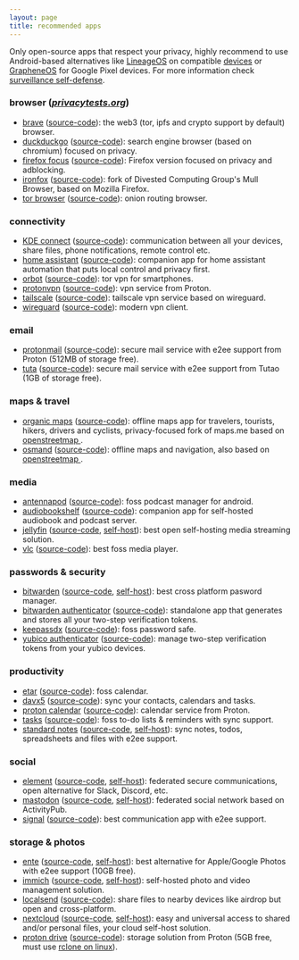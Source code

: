 ```yaml
---
layout: page
title: recommended apps
---
```

Only open-source apps that respect your privacy, highly recommend to use Android-based alternatives like [LineageOS](https://lineageos.org/) on compatible [devices](https://wiki.lineageos.org/devices/) or [GrapheneOS](https://grapheneos.org/) for Google Pixel devices.
For more information check [surveillance self-defense](https://ssd.eff.org/).

### browser ([_privacytests.org_](https://privacytests.org/))
- [brave](https://brave.com/download/) ([source-code](https://github.com/brave/brave-browser)): the web3 (tor, ipfs and crypto support by default) browser.
- [duckduckgo](https://duckduckgo.com/app) ([source-code](https://github.com/duckduckgo/apple-browsers)): search engine browser (based on chromium) focused on privacy.
- [firefox focus](https://www.mozilla.org/en-US/firefox/browsers/mobile/focus/) ([source-code](https://github.com/mozilla-mobile/)): Firefox version focused on privacy and adblocking.
- [ironfox](https://ironfoxoss.org/) ([source-code](https://gitlab.com/ironfox-oss/IronFox/)): fork of Divested Computing Group's Mull Browser, based on Mozilla Firefox.
- [tor browser](https://www.torproject.org/download/) ([source-code](https://github.com/guardianproject/tor-android)): onion routing browser.

### connectivity
- [KDE connect](https://kdeconnect.kde.org/) ([source-code](https://github.com/KDE/kdeconnect-android)): communication between all your devices, share files, phone notifications, remote control etc.
- [home assistant](https://www.home-assistant.io/) ([source-code](https://github.com/home-assistant/android)): companion app for home assistant automation that puts local control and privacy first.
- [orbot](https://orbot.app/) ([source-code](https://orbot.app/en/code/)): tor vpn for smartphones.
- [protonvpn](https://protonvpn.com/download) ([source-code](https://github.com/ProtonVPN/android-app)): vpn service from Proton.
- [tailscale](https://tailscale.com/download) ([source-code](https://github.com/tailscale/tailscale-android)): tailscale vpn service based on wireguard.
- [wireguard](https://www.wireguard.com/install/) ([source-code](https://github.com/WireGuard/wireguard-android)): modern vpn client.

### email
- [protonmail](https://proton.me/mail/download) ([source-code](https://github.com/ProtonMail/android-mail)): secure mail service with e2ee support from Proton (512MB of storage free).
- [tuta](https://tuta.com/#download) ([source-code](https://github.com/tutao/tutanota)): secure mail service with e2ee support from Tutao (1GB of storage free).

### maps & travel
- [organic maps](https://organicmaps.app/) ([source-code](https://git.omaps.dev/organicmaps/organicmaps)): offline maps app for travelers, tourists, hikers, drivers and cyclists, privacy-focused fork of maps.me based on [openstreetmap
](https://www.openstreetmap.org).
- [osmand](https://osmand.net/) ([source-code](https://github.com/osmandapp/OsmAnd)): offline maps and navigation, also based on [openstreetmap
](https://www.openstreetmap.org).

### media
- [antennapod](https://www.antennapod.org/) ([source-code](https://github.com/AntennaPod/AntennaPod)): foss podcast manager for android.
- [audiobookshelf](https://www.audiobookshelf.org/) ([source-code](https://github.com/advplyr/audiobookshelf-app)): companion app for self-hosted audiobook and podcast server.
- [jellyfin](https://jellyfin.org/downloads) ([source-code](https://github.com/jellyfin/jellyfin-android), [self-host](https://jellyfin.org/docs/general/installation/)): best open self-hosting media streaming solution.
- [vlc](https://www.videolan.org/vlc/) ([source-code](https://github.com/videolan/vlc-android)): best foss media player.

### passwords & security
- [bitwarden](https://bitwarden.com/download/) ([source-code](https://github.com/bitwarden/android), [self-host](https://bitwarden.com/help/self-host-an-organization/)): best cross platform pasword manager.
- [bitwarden authenticator](https://bitwarden.com/products/authenticator/) ([source-code](https://github.com/bitwarden/authenticator-android)): standalone app that generates and stores all your two-step verification tokens.
- [keepassdx](https://www.keepassdx.com/) ([source-code](https://github.com/Kunzisoft/KeePassDX/)): foss password safe.
- [yubico authenticator](https://www.yubico.com/products/yubico-authenticator/) ([source-code](https://github.com/Yubico/yubioath-flutter)): manage two-step verification tokens from your yubico devices.

### productivity
- [etar](https://f-droid.org/en/packages/ws.xsoh.etar/) ([source-code](ttps://github.com/Etar-Group/Etar-Calendar)): foss calendar.
- [davx5](https://www.davx5.com/) ([source-code](https://github.com/bitfireAT/davx5-ose)): sync your contacts, calendars and tasks.
- [proton calendar](https://proton.me/calendar/download) ([source-code](https://github.com/ProtonMail/proton-calendar?tab=readme-ov-file)): calendar service from Proton.
- [tasks](https://tasks.org/) ([source-code](https://github.com/tasks/tasks)): foss to-do lists & reminders with sync support.
- [standard notes](https://standardnotes.com/download) ([source-code](https://github.com/standardnotes/app), [self-host](https://standardnotes.com/help/47/can-i-self-host-standard-notes)): sync notes, todos, spreadsheets and files with e2ee support.

### social
- [element](https://element.io/download) ([source-code](https://github.com/element-hq/element-android), [self-host](https://element.io/hosting/on-premise)): federated secure communications, open alternative for Slack, Discord, etc.
- [mastodon](https://joinmastodon.org/apps) ([source-code](https://github.com/mastodon/mastodon-android), [self-host](https://docs.joinmastodon.org/user/run-your-own/)): federated social network based on ActivityPub.
- [signal](https://signal.org/download/) ([source-code](https://github.com/signalapp/Signal-Android)): best communication app with e2ee support.

### storage & photos
- [ente](https://ente.io/download/) ([source-code](https://github.com/ente-io/ente), [self-host](https://help.ente.io/self-hosting/)): best alternative for Apple/Google Photos with e2ee support (10GB free).
- [immich](https://immich.app/) ([source-code](https://github.com/immich-app/immich), [self-host](https://immich.app/docs/overview/quick-start)): self-hosted photo and video management solution.
- [localsend](https://localsend.org/) ([source-code](https://github.com/localsend/localsend)): share files to nearby devices like airdrop but open and cross-platform.
- [nextcloud](https://nextcloud.com/install/) ([source-code](https://github.com/nextcloud/android), [self-host](https://github.com/nextcloud/all-in-one)): easy and universal access to shared and/or personal files, your cloud self-host solution.
- [proton drive](https://proton.me/drive/download) ([source-code](https://github.com/ProtonDriveApps/android-drive)): storage solution from Proton (5GB free, must use [rclone on linux](https://rclone.org/protondrive/)).

